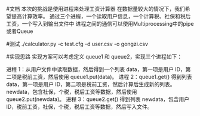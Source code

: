 #文档
本次的挑战是使用进程来处理工资计算器
在数据量较大的情况下，我们希望提高计算效率。
通过三个进程，一个读取用户信息，一个计算税、社保和税后工资，一个写入到输出文件中
进程之间的通信可以使用Multiprocessing中的pipe或者Queue

#测试
./calculator.py -c test.cfg -d user.csv -o gongzi.csv

#实现思路
实现方案可以考虑定义 queue1 和 queue2，实现三个进程如下：

进程 1：从用户文件中读取数据，然后得到一个列表 data，第一项是用户 ID，第二项是税前工资，然后使用 queue1.put(data)。
进程 2：queue1.get() 得到列表 data，第一项是用户 ID，第二项是税前工资，然后计算后生成新的列表。 newdata，包含社保，个税，税后工资等数据，然后使用 queue2.put(newdata)。
进程 3：queue2.get() 得到列表 newdata，包含用户 ID，税前工资，社保，个税，税后工资等数据，然后写入文件。


